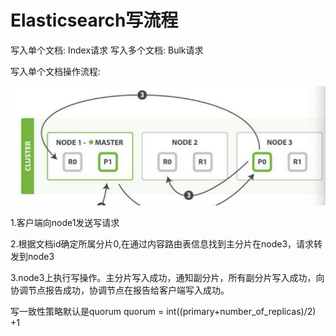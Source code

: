 # Elasticsearch写流程


写入单个文档: Index请求
写入多个文档: Bulk请求

写入单个文档操作流程:

![](./img.png)

1.客户端向node1发送写请求

2.根据文档id确定所属分片0,在通过内容路由表信息找到主分片在node3，请求转发到node3

3.node3上执行写操作。主分片写入成功，通知副分片，所有副分片写入成功，向协调节点报告成功，协调节点在报告给客户端写入成功。


写一致性策略默认是quorum
quorum  = int((primary+number_of_replicas)/2) +1
